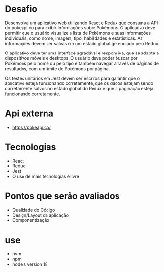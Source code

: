 # Desafio
Desenvolva um aplicativo web utilizando React e Redux que consuma a API do pokeapi.co para exibir informações sobre Pokémons. O aplicativo deve permitir que o usuário visualize a lista de Pokémons e suas informações individuais, como nome, imagem, tipo, habilidades e estatísticas. As informações devem ser salvas em um estado global gerenciado pelo Redux.

O aplicativo deve ter uma interface agradável e responsiva, que se adapte a dispositivos móveis e desktops. O usuário deve poder buscar por Pokémons pelo nome ou pelo tipo e também navegar através de páginas de resultados, com um limite de Pokémons por página.

Os testes unitários em Jest devem ser escritos para garantir que o aplicativo esteja funcionando corretamente, que os dados estejam sendo corretamente salvos no estado global do Redux e que a paginação esteja funcionando corretamente.

# Api externa
* https://pokeapi.co/

# Tecnologias
* React
* Redux
* Jest
* O uso de mais tecnologias é livre

# Pontos que serão avaliados
* Qualidade do Código
* Design/Layout da aplicação
* Componentização

# use
* nvm
* npm
* nodejs version 18
